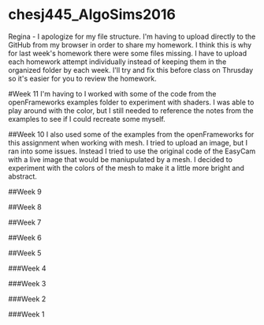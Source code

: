 # chesj445_AlgoSims2016

Regina - I apologize for my file structure. I'm having to upload directly to the GitHub from my browser in order to share my homework. I think this is why for last week's homework there were some files missing. I have to upload each homework attempt individually instead of keeping them in the organized folder by each week. I'll try and fix this before class on Thrusday so it's easier for you to review the homework.

#Week 11
I'm having to I worked with some of the code from the openFrameworks examples folder to experiment with shaders. I was able to play around with the color, but I still needed to reference the notes from the examples to see if I could recreate some myself. 

##Week 10 
I also used some of the examples from the openFrameworks for this assignment when working with mesh. I tried to upload an image, but I ran into some issues. Instead I tried to use the original code of the EasyCam with a live image that would be maniupulated by a mesh. I decided to experiment with the colors of the mesh to make it a little more bright and abstract. 

##Week 9

##Week 8

##Week 7

##Week 6

##Week 5

###Week 4

###Week 3

###Week 2


###Week 1







